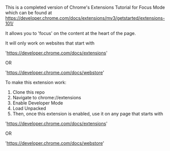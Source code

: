 This is a completed version of Chrome's Extensions Tutorial for Focus Mode which can be found at
https://developer.chrome.com/docs/extensions/mv3/getstarted/extensions-101/

It allows you to 'focus' on the content at the heart of the page.

It will only work on websites that start with

'https://developer.chrome.com/docs/extensions'

OR

'https://developer.chrome.com/docs/webstore'

To make this extension work:

1. Clone this repo
2. Navigate to chrome://extensions
3. Enable Developer Mode
4. Load Unpacked
5. Then, once this extension is enabled, use it on any page that starts with 

'https://developer.chrome.com/docs/extensions'

OR

'https://developer.chrome.com/docs/webstore'

